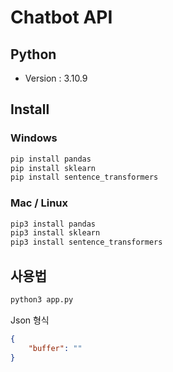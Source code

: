 # Chatbot API

## Python

* Version : 3.10.9

## Install

### Windows

```sh
pip install pandas
pip install sklearn
pip install sentence_transformers
```

### Mac / Linux

```sh
pip3 install pandas
pip3 install sklearn
pip3 install sentence_transformers
```

## 사용법

```sh
python3 app.py
```

Json 형식

```json
{
    "buffer": ""
}
```
